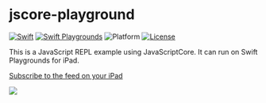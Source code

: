# jscore-playground

[![Swift](https://img.shields.io/badge/Swift-5.1-orange.svg)](https://www.swift.org)
[![Swift Playgrounds](https://img.shields.io/badge/Swift%20Playgrounds-3.1-orange.svg)](https://itunes.apple.com/jp/app/swift-playgrounds/id908519492)
![Platform](https://img.shields.io/badge/platform-ipados-lightgrey.svg)
[![License](https://img.shields.io/github/license/kkk669/jscore-playground.svg)](LICENSE)

This is a JavaScript REPL example using JavaScriptCore. It can run on Swift Playgrounds for iPad.

[Subscribe to the feed on your iPad](https://developer.apple.com/ul/sp0?url=https://kebo.xyz/jscore-playground/feed.json)

![](images/screenshot.png)
